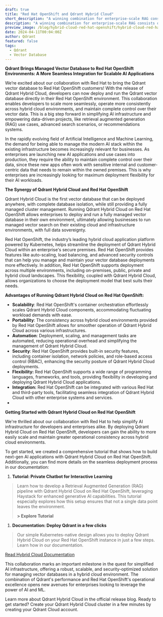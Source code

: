 ```yaml
---
draft: true
title: "Red Hat OpenShift and Qdrant Hybrid Cloud"
short_description: "A winning combination for enterprise-scale RAG consists of a strong framework and a scalable database." 
description: "A winning combination for enterprise-scale RAG consists of a strong framework and a scalable database."
preview_image: /blog/hybrid-cloud-red-hat-openshift/hybrid-cloud-red-hat-openshift.png
date: 2024-04-11T00:04:00Z
author: Qdrant
featured: false
tags:
  - Qdrant
  - Vector Database
---
```


**Qdrant Brings Managed Vector Database to Red Hat OpenShift Environments: A More Seamless Integration for Scalable AI Applications**

We’re excited about our collaboration with Red Hat to bring the Qdrant vector database to Red Hat OpenShift customers! With the release of Qdrant Hybrid Cloud, developers can now deploy and run the Qdrant vector database directly in their Red Hat OpenShift environment. This collaboration enables developers to scale more seamlessly, operate more consistently across hybrid cloud environments, and maintain complete control over their vector data. This is a big step forward in simplifying AI infrastructure and empowering data-driven projects, like retrieval augmented generation (RAG) use cases, advanced search scenarios, or recommendations systems.

In the rapidly evolving field of Artificial Intelligence and Machine Learning, the demand for being able to manage the modern AI stack within the existing infrastructure becomes increasingly relevant for businesses. As enterprises are launching new AI applications and use cases into production, they require the ability to maintain complete control over their data, since these new apps often work with sensitive internal and customer-centric data that needs to remain within the owned premises. This is why enterprises are increasingly looking for maximum deployment flexibility for their AI workloads.

**The Synergy of Qdrant Hybrid Cloud and Red Hat OpenShift**

Qdrant Hybrid Cloud is the first vector database that can be deployed anywhere, with complete database isolation, while still providing a fully managed cluster management. Running Qdrant Hybrid Cloud on Red Hat OpenShift allows enterprises to deploy and run a fully managed vector database in their own environment, ultimately allowing businesses to run managed vector search on their existing cloud and infrastructure environments, with full data sovereignty.

Red Hat OpenShift, the industry’s leading hybrid cloud application platform powered by Kubernetes, helps streamline the deployment of Qdrant Hybrid Cloud within an enterprise's secure premises. Red Hat OpenShift provides features like auto-scaling, load balancing, and advanced security controls that can help you manage and maintain your vector database deployments more effectively. In addition, Red Hat OpenShift supports deployment across multiple environments, including on-premises, public, private and hybrid cloud landscapes. This flexibility, coupled with Qdrant Hybrid Cloud, allows organizations to choose the deployment model that best suits their needs.

**Advantages of Running Qdrant Hybrid Cloud on Red Hat OpenShift:**

- **Scalability**: Red Hat OpenShift's container orchestration effortlessly scales Qdrant Hybrid Cloud components, accommodating fluctuating workload demands with ease.
- **Portability**: The consistency across hybrid cloud environments provided by Red Hat OpenShift allows for smoother operation of Qdrant Hybrid Cloud across various infrastructures.
- **Automation**: Deployment, scaling, and management tasks are automated, reducing operational overhead and simplifying the management of Qdrant Hybrid Cloud.
- **Security**: Red Hat OpenShift provides built-in security features, including container isolation, network policies, and role-based access control (RBAC), enhancing the security posture of Qdrant Hybrid Cloud deployments.
- **Flexibility:** Red Hat OpenShift supports a wide range of programming languages, frameworks, and tools, providing flexibility in developing and deploying Qdrant Hybrid Cloud applications.
- **Integration:** Red Hat OpenShift can be integrated with various Red Hat and third-party tools, facilitating seamless integration of Qdrant Hybrid Cloud with other enterprise systems and services.
- 

**Getting Started with Qdrant Hybrid Cloud on Red Hat OpenShift**

We're thrilled about our collaboration with Red Hat to help simplify AI infrastructure for developers and enterprises alike. By deploying Qdrant Hybrid Cloud on Red Hat OpenShift, developers can gain the ability to more easily scale and maintain greater operational consistency across hybrid cloud environments.

To get started, we created a comprehensive tutorial that shows how to build next-gen AI applications with Qdrant Hybrid Cloud on Red Hat OpenShift. Additionally, you can find more details on the seamless deployment process in our documentation:

1. **Tutorial: Private Chatbot for Interactive Learning**

> Learn how to develop a Retrieval Augmented Generation (RAG) pipeline with Qdrant Hybrid Cloud on Red Hat OpenShift, leveraging Haystack for enhanced generative AI capabilities. This tutorial especially explores how this setup ensures that not a single data point leaves the environment.
> 
> 
> **> Explore Tutorial**
> 
1. **Documentation: Deploy Qdrant in a few clicks**

> Our simple Kubernetes-native design allows you to deploy Qdrant Hybrid Cloud on your Red Hat OpenShift instance in just a few steps. Learn how in our documentation.

[Read Hybrid Cloud Documentation](/documentation/hybrid-cloud/)

This collaboration marks an important milestone in the quest for simplified AI infrastructure, offering a robust, scalable, and security-optimized solution for managing vector databases in a hybrid cloud environment. The combination of Qdrant's performance and Red Hat OpenShift's operational excellence opens new avenues for enterprises looking to leverage the power of AI and ML.

Learn more about Qdrant Hybrid Cloud in the official release blog. Ready to get started? Create your Qdrant Hybrid Cloud cluster in a few minutes by creating your Qdrant Cloud account.
